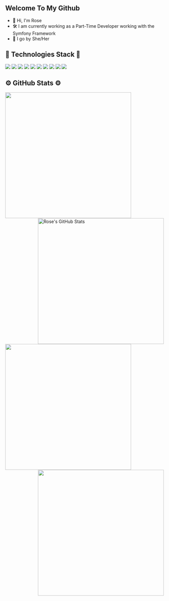 ## Welcome To My Github

- 🤝 Hi, I'm Rose
- 🛠 I am currently working as a Part-Time Developer working with the Symfony Framework
- 🌴 I go by She/Her

## 🔧 Technologies Stack 🔧
![](https://img.shields.io/badge/OS-Windows-informational?style=flat&logo=windows&logoColor=white&color=blueviolet)
![](https://img.shields.io/badge/OS-Linux-informational?style=flat&logo=linux&logoColor=white&color=blueviolet)
![](https://img.shields.io/badge/Code-Symfony-informational?style=flat&logo=symfony&logoColor=white&color=blueviolet)
![](https://img.shields.io/badge/Code-PHP-informational?style=flat&logo=php&logoColor=white&color=blueviolet)
![](https://img.shields.io/badge/Code-JavaScript-informational?style=flat&logo=javascript&logoColor=white&color=blueviolet)
![](https://img.shields.io/badge/Code-C++-informational?style=flat&logo=cpp&logoColor=white&color=blueviolet)
![](https://img.shields.io/badge/Code-C-informational?style=flat&logo=c&logoColor=white&color=blueviolet)
![](https://img.shields.io/badge/Code-ASM-informational?style=flat&logo=assembly&logoColor=white&color=blueviolet)
![](https://img.shields.io/badge/Virtualization-Docker-informational?style=flat&logo=docker&logoColor=white&color=blueviolet)
![](https://img.shields.io/badge/GitHub-Git-informational?style=flat&logo=git&logoColor=white&color=blueviolet)

## ⚙️ GitHub Stats ⚙️

<a href="https://github.com/Roseyyx/Roseyyx">
  <img align="left" src="https://github-readme-stats.vercel.app/api/top-langs/?username=Roseyyx&hide=java,html,tex&title_color=ffffff&text_color=c9cacc&icon_color=blueviolet&bg_color=1d1f21&langs_count=3" width="400"/>
</a>
<a href="https://github.com/Roseyyx/Roseyyx">
  <img align="right" src="https://github-readme-stats.vercel.app/api?username=Roseyyx&show_icons=true&line_height=27&count_private=true&title_color=ffffff&text_color=c9cacc&icon_color=blueviolet&bg_color=1d1f21" alt="Rose's GitHub Stats" width="400"/>
</a>

<a href="https://github.com/Roseyyx/Roseyyx">
  <img align="left" src="https://github-readme-stats.vercel.app/api/pin/?username=Roseyyx&repo=Seismic-AntiCheat-Solutions&title_color=ffffff&text_color=c9cacc&icon_color=blueviolet&bg_color=1d1f21" width="400" />
</a>


<a href="https://github.com/Roseyyx/Roseyyx.github.io">
  <img align="right" src="https://github-readme-stats.vercel.app/api/pin/?username=Roseyyx&repo=SeismicSecurity&title_color=ffffff&text_color=c9cacc&icon_color=blueviolet&bg_color=1d1f21" width="400"/>
</a>  

